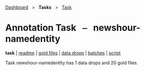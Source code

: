 [Dashboard](../../index.md)  &nbsp; > &nbsp; **Tasks**  &nbsp; > &nbsp; [Task](index.md) 

# Annotation Task &nbsp; ⎯ &nbsp; newshour-namedentity

**task** | [readme](readme.md) | [gold files](golds.md) | [data drops](drops/index.md) | [batches](batches.md) | [script](script.md) 

Task newshour-namedentity has 1 data drops and 20 gold files.

